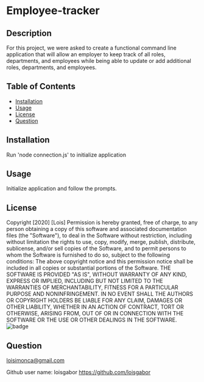 # Employee-tracker

## Description

For this project, we were asked to create a functional command line application that will allow an employer to keep track of all roles, departments, and employees while being able to update or add additional roles, departments, and employees.

## Table of Contents

- [Installation](#installation)
- [Usage](#usage)
- [License](#License)
- [Question](#Question)

## Installation

Run 'node connection.js' to initialize application

## Usage

Initialize application and follow the prompts.

## License

Copyright [2020] [Lois]
Permission is hereby granted, free of charge, to any person obtaining a copy of this software and associated documentation files (the "Software"), to deal in the Software without restriction, including without limitation the rights to use, copy, modify, merge, publish, distribute, sublicense, and/or sell copies of the Software, and to permit persons to whom the Software is furnished to do so, subject to the following conditions:
The above copyright notice and this permission notice shall be included in all copies or substantial portions of the Software.
THE SOFTWARE IS PROVIDED "AS IS", WITHOUT WARRANTY OF ANY KIND, EXPRESS OR IMPLIED, INCLUDING BUT NOT LIMITED TO THE WARRANTIES OF MERCHANTABILITY, FITNESS FOR A PARTICULAR PURPOSE AND NONINFRINGEMENT. IN NO EVENT SHALL THE AUTHORS OR COPYRIGHT HOLDERS BE LIABLE FOR ANY CLAIM, DAMAGES OR OTHER LIABILITY, WHETHER IN AN ACTION OF CONTRACT, TORT OR OTHERWISE, ARISING FROM, OUT OF OR IN CONNECTION WITH THE SOFTWARE OR THE USE OR OTHER DEALINGS IN THE SOFTWARE.
![badge](https://img.shields.io/badge/MIT-License-<color>)

## Question

loisimonca@gmail.com

Github user name: loisgabor
https://github.com/loisgabor
